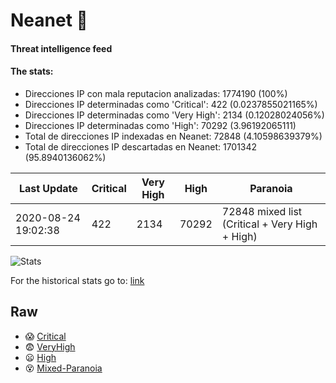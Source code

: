 # Neanet :hocho:
#### Threat intelligence feed
#### The stats:

- Direcciones IP con mala reputacion analizadas: 1774190 (100%)
- Direcciones IP determinadas como 'Critical':  422 (0.0237855021165%)
- Direcciones IP determinadas como 'Very High':  2134 (0.12028024056%)
- Direcciones IP determinadas como 'High':  70292 (3.96192065111)
- Total de direcciones IP indexadas en Neanet:  72848 (4.10598639379%)
- Total de direcciones IP descartadas en Neanet:  1701342 (95.8940136062%)

| Last Update | Critical | Very High | High | Paranoia |
| --- | --- | --- | --- | --- |
| 2020-08-24 19:02:38 | 422 | 2134 | 70292 | 72848 mixed list (Critical + Very High + High)|

![Stats](https://docs.google.com/spreadsheets/d/e/2PACX-1vSnaNMIXVabIpDJjufMlzH7poXnshF3mgd8Is1g9ytUEzVsP5my4Trn8f-xkoLLQ38xpL3HtmUexLo6/pubchart?oid=501124687&format=image)

For the historical stats go to: [link](/stats.csv)
## Raw
- :scream: [Critical](https://raw.githubusercontent.com/JavaGarcia/Neanet/master/blacklists/neanet_critical.txt)
- :fearful: [VeryHigh](https://raw.githubusercontent.com/JavaGarcia/Neanet/master/blacklists/neanet_veryHigh.txtt)
- :frowning: [High](https://raw.githubusercontent.com/JavaGarcia/Neanet/master/blacklists/neanet_high.txt)
- :dizzy_face: [Mixed-Paranoia](https://raw.githubusercontent.com/JavaGarcia/Neanet/master/blacklists/neanet_all.txt)





































































































































































































































































































































































































































